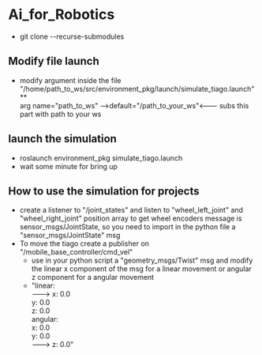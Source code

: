 # Ai_for_Robotics
- git clone --recurse-submodules _<url>_
## Modify file launch
 -  modify argument inside the file "/home/path_to_ws/src/environment_pkg/launch/simulate_tiago.launch"  **  
   arg name="path_to_ws" -->default="/path_to_your_ws"<--- subs this part with path to your ws
## launch the simulation
  - roslaunch environment_pkg simulate_tiago.launch
  - wait some minute for bring up

## How to use the simulation for projects
 - create a listener to "/joint_states" and listen to "wheel_left_joint" and "wheel_right_joint" position array to get wheel encoders
   message is sensor_msgs/JointState, so you need to import in the python file a "sensor_msgs/JointState" msg
 - To move the tiago create a publisher on "/mobile_base_controller/cmd_vel"
    - use in your python script a "geometry_msgs/Twist" msg and modify the linear x component of the msg for a linear movement or angular z component for a angular movement
    - "linear:  
       ---> x: 0.0  
       y: 0.0  
       z: 0.0  
     angular:  
       x: 0.0  
       y: 0.0  
       ---> z: 0.0"
     
